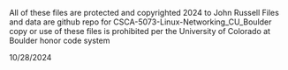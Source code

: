 All of these files are protected and copyrighted 2024 to John Russell
Files and data are github repo for CSCA-5073-Linux-Networking_CU_Boulder
copy or use of these files is prohibited per the University of Colorado at Boulder honor code system

10/28/2024

